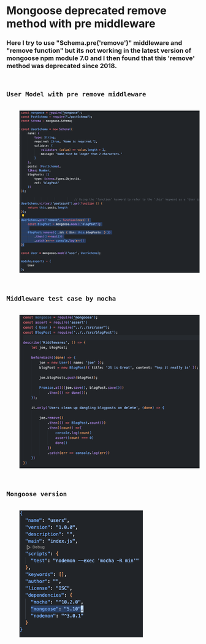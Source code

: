 # Mongoose deprecated remove method with pre middleware

### Here I try to use "Schema.pre('remove')" middleware and "remove function" but its not working in the latest version of mongoose npm module 7.0 and I then found that this 'remove' method was deprecated since 2018.

<pre>
    <h3>User Model with pre remove middleware</h3>
    <img src="./user_Model-middleware;.png" alt="">

    <h3>Middleware test case by mocha</h3>
    <img src="./middleware_test_case.png" alt="">

    <h3>Mongoose version</h3>
    <img src="./package.json.png" alt="">
</pre>
